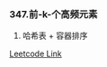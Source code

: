 ### 347.前-k-个高频元素

1. 哈希表 + 容器排序

[Leetcode Link](https://leetcode-cn.com/problems/top-k-frequent-elements/)